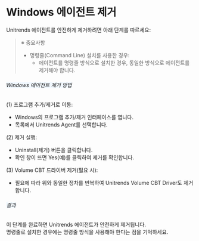 # Windows 에이전트 제거


Unitrends 에이전트를 안전하게 제거하려면 아래 단계를 따르세요:<br>

> ※ 중요사항
> * 명령줄(Command Line) 설치를 사용한 경우:
>   * 에이전트를 명령줄 방식으로 설치한 경우, 동일한 방식으로 에이전트를 제거해야 합니다.


###### <span style="background-color: #f1f8ff;">Windows 에이전트 제거 방법</span>
(1) 프로그램 추가/제거로 이동:<br>
* Windows의 프로그램 추가/제거 인터페이스를 엽니다.
* 목록에서 Unitrends Agent를 선택합니다.

(2) 제거 실행:<br>
* Uninstall(제거) 버튼을 클릭합니다.
* 확인 창이 뜨면 Yes(예)를 클릭하여 제거를 확인합니다.

(3) Volume CBT 드라이버 제거(필요 시):<br>
* 필요에 따라 위와 동일한 정차를 반복하여 Unitrends Volume CBT Driver도 제거합니다.

###### <span style="background-color: #f1f8ff;">결과</span>
이 단계를 완료하면 Unitrends 에이전트가 안전하게 제거됩니다.<br>
명령줄로 설치한 경우에는 명령줄 방식을 사용해야 한다는 점을 기억하세요.<br><br><br>

